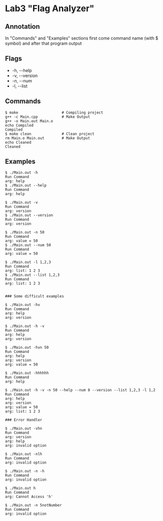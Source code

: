 # Lab3 "Flag Analyzer"

## Annotation

In "Commands" and "Examples" sections first come command name (with \$ symbol) and after that program output

## Flags

- -h, --help
- -v, --version
- -n, --num
- -l, --list

## Commands

```console
$ make                    # Compiling project
g++ -c Main.cpp           # Make Output
g++ -o Main.out Main.o
echo Compiled
Compiled
$ make clean              # Clean project
rm Main.o Main.out        # Make Output
echo Cleaned
Cleaned
```

## Examples

```console
$ ./Main.out -h
Run Command
arg: help
$ ./Main.out --help
Run Command
arg: help

$ ./Main.out -v
Run Command
arg: version
$ ./Main.out --version
Run Command
arg: version

$ ./Main.out -n 50
Run Command
arg: value = 50
$ ./Main.out --num 50
Run Command
arg: value = 50

$ ./Main.out -l 1,2,3
Run Command
arg: list: 1 2 3
$ ./Main.out --list 1,2,3
Run Command
arg: list: 1 2 3


### Some difficult examples

$ ./Main.out -hv
Run Command
arg: help
arg: version

$ ./Main.out -h -v
Run Command
arg: help
arg: version

$ ./Main.out -hvn 50
Run Command
arg: help
arg: version
arg: value = 50

$ ./Main.out -hhhhhh
Run Command
arg: help

$ ./Main.out -h -v -n 50 --help --num 8 --version --list 1,2,3 -l 1,2
Run Command
arg: help
arg: version
arg: value = 50
arg: list: 1 2 3

### Error Handler

$ ./Main.out -vhn
Run Command
arg: version
arg: help
arg: invalid option

$ ./Main.out -nlh
Run Command
arg: invalid option

$ ./Main.out -n -h
Run Command
arg: invalid option

$ ./Main.out h
Run Command
arg: Cannot Access 'h'

$ ./Main.out -n 5notNumber
Run Command
arg: invalid option
```
